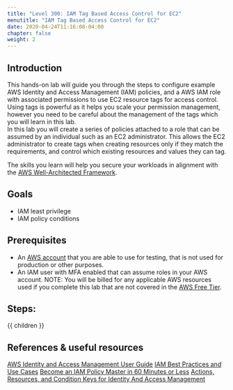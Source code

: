 ```yaml
---
title: "Level 300: IAM Tag Based Access Control for EC2"
menutitle: "IAM Tag Based Access Control for EC2"
date: 2020-04-24T11:16:08-04:00
chapter: false
weight: 2
---
```


## Introduction

This hands-on lab will guide you through the steps to configure example AWS Identity and Access Management (IAM) policies, and a AWS IAM role with associated permissions to use EC2 resource tags for access control. Using tags is powerful as it helps you scale your permission management, however you need to be careful about the management of the tags which you will learn in this lab.
<br>
In this lab you will create a series of policies attached to a role that can be assumed by an individual such as an EC2 administrator. This allows the EC2 administrator to create tags when creating resources only if they match the requirements, and control which existing resources and values they can tag.

The skills you learn will help you secure your workloads in alignment with the [AWS Well-Architected Framework](https://aws.amazon.com/architecture/well-architected/).

## Goals

* IAM least privilege
* IAM policy conditions

## Prerequisites

* An [AWS account](https://portal.aws.amazon.com/gp/aws/developer/registration/index.html) that you are able to use for testing, that is not used for production or other purposes.
* An IAM user with MFA enabled that can assume roles in your AWS account.
NOTE: You will be billed for any applicable AWS resources used if you complete this lab that are not covered in the [AWS Free Tier](https://aws.amazon.com/free/).

## Steps:
{{ children }}

## References & useful resources

[AWS Identity and Access Management User Guide](https://docs.aws.amazon.com/IAM/latest/UserGuide/introduction.html)
[IAM Best Practices and Use Cases](https://docs.aws.amazon.com/IAM/latest/UserGuide/IAMBestPracticesAndUseCases.html)
[Become an IAM Policy Master in 60 Minutes or Less](https://youtu.be/YQsK4MtsELU)
[Actions, Resources, and Condition Keys for Identity And Access Management](https://docs.aws.amazon.com/IAM/latest/UserGuide/list_identityandaccessmanagement.html)
